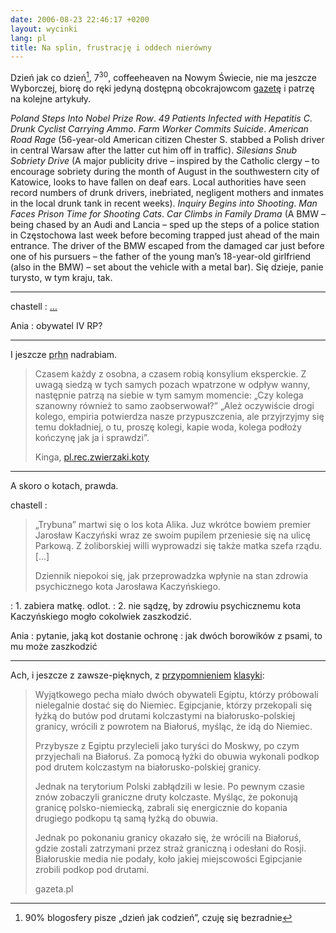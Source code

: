 ```yaml
---
date: 2006-08-23 22:46:17 +0200
layout: wycinki
lang: pl
title: Na splin, frustrację i oddech nierówny
---
```


Dzień jak co dzień[^1], 7<sup>30</sup>, coffeeheaven na Nowym Świecie, nie ma jeszcze Wyborczej, biorę do ręki jedyną dostępną obcokrajowcom [gazetę](http://nwe.pl/ 'new warsaw express') i patrzę na kolejne artykuły.

<cite>Poland Steps Into Nobel Prize Row</cite>. <cite>49 Patients Infected with Hepatitis C</cite>. <cite>Drunk Cyclist Carrying Ammo</cite>. <cite>Farm Worker Commits Suicide</cite>. <cite>American Road Rage</cite> (56-year-old American citizen Chester S. stabbed a Polish driver in central Warsaw after the latter cut him off in traffic). <cite>Silesians Snub Sobriety Drive</cite> (A major publicity drive – inspired by the Catholic clergy – to encourage sobriety during the month of August in the southwestern city of Katowice, looks to have fallen on deaf ears. Local authorities have seen record numbers of drunk drivers, inebriated, negligent mothers and inmates in the local drunk tank in recent weeks). <cite>Inquiry Begins into Shooting</cite>. <cite>Man Faces Prison Time for Shooting Cats</cite>. <cite>Car Climbs in Family Drama</cite> (A BMW – being chased by an Audi and Lancia – sped up the steps of a police station in Częstochowa last week before becoming trapped just ahead of the main entrance. The driver of the BMW escaped from the damaged car just before one of his pursuers – the father of the young man’s 18-year-old girlfriend (also in the BMW) – set about the vehicle with a metal bar). Się dzieje, panie turysto, w tym kraju, tak.

---

chastell
: […](wycinki/hello-vader.jpg 'Hello Vader')

Ania
: obywatel IV RP?

---

I jeszcze <acronym title='pl.rec.humor.najlepsze'>prhn</acronym> nadrabiam.

> Czasem każdy z osobna, a czasem robią konsylium eksperckie. Z uwagą siedzą w tych samych pozach wpatrzone w odpływ wanny, następnie patrzą na siebie w tym samym momencie: „Czy kolega szanowny również to samo zaobserwował?” „Ależ oczywiście drogi kolego, empiria potwierdza nasze przypuszczenia, ale przyjrzyjmy się temu dokładniej, o tu, proszę kolegi, kapie woda, kolega podłoży kończynę jak ja i sprawdzi”.
>
> Kinga, [pl.rec.zwierzaki.koty](http://groups.google.pl/group/pl.rec.zwierzaki.koty/msg/ac91b4a5677550d?as_umsgid=dqo35b$hio$1@inews.gazeta.pl 'Czyhanie na Potwora Waniennego')

---

A skoro o kotach, prawda.

chastell
: <blockquote><p>„Trybuna” martwi się o los kota Alika. Juz wkrótce bowiem premier Jarosław Kaczyński wraz ze swoim pupilem przeniesie się na ulicę Parkową. Z żoliborskiej willi wyprowadzi się także matka szefa rządu. […]</p><p>Dziennik niepokoi się, jak przeprowadzka wpłynie na stan zdrowia psychicznego kota Jarosława Kaczyńskiego.</p><p></p></blockquote>
: 1\. zabiera matkę. odlot.
: 2\. nie sądzę, by zdrowiu psychicznemu kota Kaczyńskiego mogło cokolwiek zaszkodzić.

Ania
: pytanie, jaką kot dostanie ochronę
: jak dwóch borowików z psami, to mu może zaszkodzić

---

Ach, i jeszcze z zawsze-pięknych, z [przypomnieniem](wycinki/imigranci.ogg '(a to był Park Kaskada)') [klasyki](/spoleczenstwo-zrobilo-sie-czujne 'Społeczeństwo zrobiło się czujne'):

> Wyjątkowego pecha miało dwóch obywateli Egiptu, którzy próbowali nielegalnie dostać się do Niemiec. Egipcjanie, którzy przekopali się łyżką do butów pod drutami kolczastymi na białorusko-polskiej granicy, wrócili z powrotem na Białoruś, myśląc, że idą do Niemiec.
>
> Przybysze z Egiptu przylecieli jako turyści do Moskwy, po czym przyjechali na Białoruś. Za pomocą łyżki do obuwia wykonali podkop pod drutem kolczastym na białorusko-polskiej granicy.
>
> Jednak na terytorium Polski zabłądzili w lesie. Po pewnym czasie znów zobaczyli graniczne druty kolczaste. Myśląc, że pokonują granicę polsko-niemiecką, zabrali się energicznie do kopania drugiego podkopu tą samą łyżką do obuwia.
>
> Jednak po pokonaniu granicy okazało się, że wrócili na Białoruś, gdzie zostali zatrzymani przez straż graniczną i odesłani do Rosji. Białoruskie media nie podały, koło jakiej miejscowości Egipcjanie zrobili podkop pod drutami.
>
> gazeta.pl

[^1]: 90% blogosfery pisze „dzień jak codzień”, czuję się bezradnie
